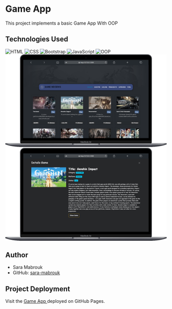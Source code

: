 # Game App

This project implements a basic Game App With OOP

## Technologies Used

![HTML](https://img.shields.io/badge/HTML5-E34F26?style=flat&logo=HTML5&logoColor=white) ![CSS](https://img.shields.io/badge/CSS3-1572B6?style=flat&logo=CSS3&logoColor=white) ![Bootstrap](https://img.shields.io/badge/Bootstrap-7952B3?style=flat&logo=Bootstrap&logoColor=white) ![JavaScript](https://img.shields.io/badge/JavaScript-F7DF1E?style=flat&logo=JavaScript&logoColor=black)
![OOP](https://img.shields.io/badge/OOP-F7DF1E?style=flat&logo=OOP&logoColor=black)
![Ui App](/Image/1.png)
![Details App](/Image/2.png)

## Author

- Sara Mabrouk
- GitHub: [sara-mabrouk](https://github.com/sara-mabrouk)

## Project Deployment

Visit the [Game App ](https://sara-mabrouk.github.io/Game-App/) deployed on GitHub Pages.
